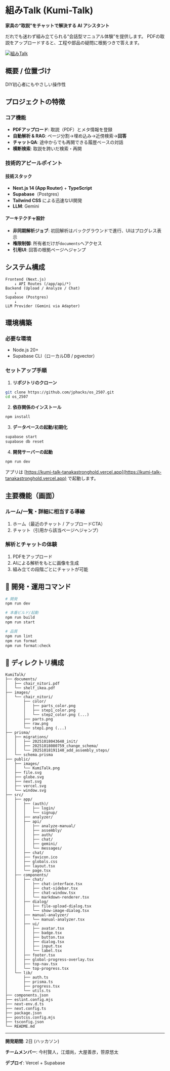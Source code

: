 # 組みTalk (Kumi-Talk)

**家具の“取説”をチャットで解決する AI アシスタント**

だれでも迷わず組み立てられる“会話型マニュアル体験”を提供します。
PDFの取説をアップロードすると、工程や部品の疑問に根拠つきで答えます。

[![組みTalk](https://img.youtube.com/vi/QWwfHjx5484/sddefault.jpg)](https://www.youtube.com/watch?v=QWwfHjx5484)

## 概要 / 位置づけ

DIY初心者にもやさしい操作性

## プロジェクトの特徴

### コア機能

* **PDFアップロード**: 取説（PDF）とメタ情報を登録
* **自動解析 & RAG**: ページ分割→埋め込み→近傍検索→**回答**
* **チャットQA**: 途中からでも再開できる履歴ベースの対話
* **横断検索**: 取説を跨いだ検索・再開

### 技術的アピールポイント

#### 技術スタック

* **Next.js 14 (App Router)** + **TypeScript**
* **Supabase**（Postgres）
* **Tailwind CSS** による迅速なUI開発
* **LLM**: Gemini

#### アーキテクチャ設計

* **非同期解析ジョブ**: 初回解析はバックグラウンドで進行、UIはプログレス表示
* **権限制御**: 所有者だけが`documents`へアクセス
* **引用UI**: 回答の根拠ページへジャンプ

## システム構成

```
Frontend (Next.js)
    ↓ API Routes (/app/api/*)
Backend (Upload / Analyze / Chat)
    ↓
Supabase (Postgres)
    ↓
LLM Provider (Gemini via Adapter)
```

## 環境構築

### 必要な環境

* Node.js 20+
* Supabase CLI（ローカルDB / pgvector）

### セットアップ手順

1. **リポジトリのクローン**

```bash
git clone https://github.com/jphacks/os_2507.git
cd os_2507
```

2. **依存関係のインストール**

```bash
npm install
```

3. **データベースの起動/初期化**

```bash
supabase start
supabase db reset
```

4. **開発サーバーの起動**

```bash
npm run dev
```

アプリは [https://kumi-talk-tanakastronghold.vercel.app](https://kumi-talk-tanakastronghold.vercel.app) で起動します。

## 主要機能（画面）

### ルーム/一覧・詳細に相当する導線

1. ホーム（最近のチャット / アップロードCTA）
2. チャット（引用から該当ページへジャンプ）

### 解析とチャットの体験

1. PDFをアップロード
2. AIによる解析をもとに画像を生成
3. 組み立ての段階ごとにチャットが可能

## 🔧 開発・運用コマンド

```bash
# 開発
npm run dev

# 本番ビルド/起動
npm run build
npm run start

# 品質
npm run lint
npm run format
npm run format:check
```

## 📁 ディレクトリ構成

```
KumiTalk/
├── documents/
│   ├── chair_nitori.pdf
│   └── shelf_ikea.pdf
├── images/
│   └── chair_nitori/
│       ├── color/
│       │   ├── parts_color.png
│       │   ├── step1_color.png
│       │   └── step2_color.png (...)
│       ├── parts.png
│       ├── raw.png
│       └── step1.png (...)
├── prisma/
│   ├── migrations/
│   │   ├── 20251018043648_init/
│   │   ├── 20251018080759_change_schema/
│   │   └── 20251018191140_add_assembly_steps/
│   └── schema.prisma
├── public/
│   ├── images/
│   │   └── KumiTalk.png
│   ├── file.svg
│   ├── globe.svg
│   ├── next.svg
│   ├── vercel.svg
│   └── window.svg
├── src/
│   ├── app/
│   │   ├── (auth)/
│   │   │   ├── login/
│   │   │   └── signup/
│   │   ├── analyzer/
│   │   ├── api/
│   │   │   ├── analyze-manual/
│   │   │   ├── assembly/
│   │   │   ├── auth/
│   │   │   ├── chat/
│   │   │   ├── gemini/
│   │   │   └── messages/
│   │   ├── chat/
│   │   ├── favicon.ico
│   │   ├── globals.css
│   │   ├── layout.tsx
│   │   └── page.tsx
│   ├── components/
│   │   ├── chat/
│   │   │   ├── chat-interface.tsx
│   │   │   ├── chat-sidebar.tsx
│   │   │   ├── chat-window.tsx
│   │   │   └── markdown-renderer.tsx
│   │   ├── dialog/
│   │   │   ├── file-upload-dialog.tsx
│   │   │   └── show-image-dialog.tsx
│   │   ├── manual-analyzer/
│   │   │   └── manual-analyzer.tsx
│   │   ├── ui/
│   │   │   ├── avatar.tsx
│   │   │   ├── badge.tsx
│   │   │   ├── button.tsx
│   │   │   ├── dialog.tsx
│   │   │   ├── input.tsx
│   │   │   └── label.tsx
│   │   ├── footer.tsx
│   │   ├── global-progress-overlay.tsx
│   │   ├── top-nav.tsx
│   │   └── top-progress.tsx
│   └── lib/
│       ├── auth.ts
│       ├── prisma.ts
│       ├── progress.tsx
│       └── utils.ts
├── components.json
├── eslint.config.mjs
├── next-env.d.ts
├── next.config.ts
├── package.json
├── postcss.config.mjs
├── tsconfig.json
└── README.md
```
---

**開発期間**: 2日 (ハッカソン)

**チームメンバー**: 今村賢人，江畑尚，大屋善彦，笹原悠太

**デプロイ**: Vercel + Supabase
